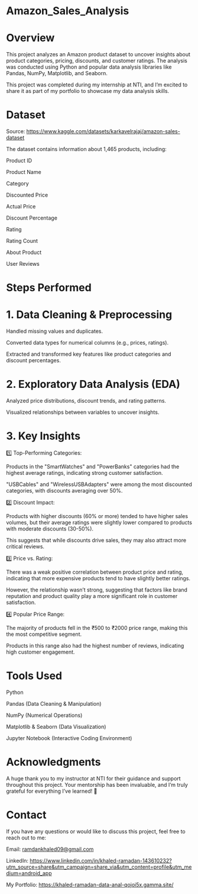 # Amazon_Sales_Analysis
# Overview
This project analyzes an Amazon product dataset to uncover insights about product categories, pricing, discounts, and customer ratings. The analysis was conducted using Python and popular data analysis libraries like Pandas, NumPy, Matplotlib, and Seaborn.

This project was completed during my internship at NTI, and I’m excited to share it as part of my portfolio to showcase my data analysis skills.

# Dataset

Source: https://www.kaggle.com/datasets/karkavelrajaj/amazon-sales-dataset

The dataset contains information about 1,465 products, including:

Product ID

Product Name

Category

Discounted Price

Actual Price

Discount Percentage

Rating

Rating Count

About Product

User Reviews

# Steps Performed
# 1. Data Cleaning & Preprocessing
Handled missing values and duplicates.

Converted data types for numerical columns (e.g., prices, ratings).

Extracted and transformed key features like product categories and discount percentages.

# 2. Exploratory Data Analysis (EDA)
Analyzed price distributions, discount trends, and rating patterns.

Visualized relationships between variables to uncover insights.

# 3. Key Insights
1️⃣ Top-Performing Categories:

Products in the "SmartWatches" and "PowerBanks" categories had the highest average ratings, indicating strong customer satisfaction.

"USBCables" and "WirelessUSBAdapters" were among the most discounted categories, with discounts averaging over 50%.

2️⃣ Discount Impact:

Products with higher discounts (60% or more) tended to have higher sales volumes, but their average ratings were slightly lower compared to products with moderate discounts (30-50%).

This suggests that while discounts drive sales, they may also attract more critical reviews.

3️⃣ Price vs. Rating:

There was a weak positive correlation between product price and rating, indicating that more expensive products tend to have slightly better ratings.

However, the relationship wasn’t strong, suggesting that factors like brand reputation and product quality play a more significant role in customer satisfaction.

4️⃣ Popular Price Range:

The majority of products fell in the ₹500 to ₹2000 price range, making this the most competitive segment.

Products in this range also had the highest number of reviews, indicating high customer engagement.

# Tools Used
Python

Pandas (Data Cleaning & Manipulation)

NumPy (Numerical Operations)

Matplotlib & Seaborn (Data Visualization)

Jupyter Notebook (Interactive Coding Environment)

# Acknowledgments
A huge thank you to my instructor at NTI for their guidance and support throughout this project. Your mentorship has been invaluable, and I’m truly grateful for everything I’ve learned! 🙏

# Contact
If you have any questions or would like to discuss this project, feel free to reach out to me:

Email: ramdankhaled09@gmail.com

LinkedIn: https://www.linkedin.com/in/khaled-ramadan-143610232?utm_source=share&utm_campaign=share_via&utm_content=profile&utm_medium=android_app

My Portfolio: https://khaled-ramadan-data-anal-qojoi5x.gamma.site/
